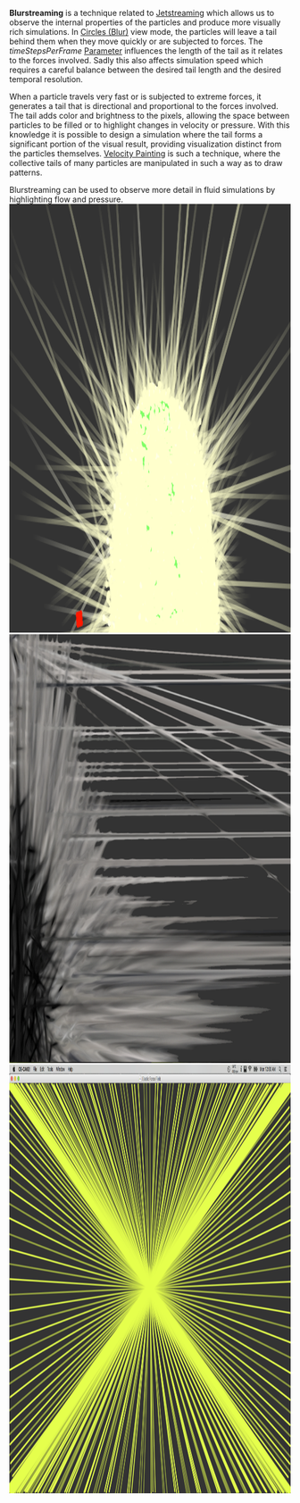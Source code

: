 **Blurstreaming** is a technique related to [Jetstreaming](/Jetstream.md "Jetstream") which allows us to observe the internal properties of the particles and produce more visually rich simulations. In [Circles (Blur)](/Circles%20%28View%20Mode%29.md "Circles (View Mode)") view mode, the particles will leave a tail behind them when they move quickly or are subjected to forces. The *timeStepsPerFrame* [Parameter](/Parameters.md "Parameters") influences the length of the tail as it relates to the forces involved. Sadly this also affects simulation speed which requires a careful balance between the desired tail length and the desired temporal resolution.

When a particle travels very fast or is subjected to extreme forces, it generates a tail that is directional and proportional to the forces involved. The tail adds color and brightness to the pixels, allowing the space between particles to be filled or to highlight changes in velocity or pressure. With this knowledge it is possible to design a simulation where the tail forms a significant portion of the visual result, providing visualization distinct from the particles themselves. [Velocity Painting](/Velocity%20Painting.md "Velocity Painting") is such a technique, where the collective tails of many particles are manipulated in such a way as to draw patterns.

Blurstreaming can be used to observe more detail in fluid simulations by highlighting flow and pressure.  
<img src="/images/Screen%20Shot%202016-01-31%20at%202.15.35%20AM.png" title="fig:Screen_Shot_2016-01-31_at_2.15.35_AM.png" width="768" height="768" alt="Screen_Shot_2016-01-31_at_2.15.35_AM.png" />
<img src="/images/SNiXjjW.png" title="fig:SNiXjjW.png" width="768" height="768" alt="SNiXjjW.png" />
<img src="/images/Elastic%20Force.png" title="fig:The simulation only has a handful of particles but the extreme tails give the impression that the screen is full. This was caused by modifying Elastic&#39;s Parameters to generate extreme internal force" width="768" height="768" alt="The simulation only has a handful of particles but the extreme tails give the impression that the screen is full. This was caused by modifying Elastic&#39;s Parameters to generate extreme internal force" />  
